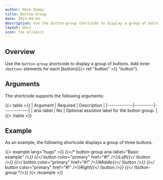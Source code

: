 ```yaml
---
author: Mark Dumay
title: Button Group
date: 2023-04-03
description: Use the button-group shortcode to display a group of buttons.
layout: docs
icon: fas ellipsis
---
```


## Overview

Use the `button-group` shortcode to display a group of buttons. Add inner `<button>` elements for each [button]({{< ref "button" >}} "button").

## Arguments

The shortcode supports the following arguments:

{{< table >}}
| Argument    | Required | Description |
|-------------|----------|-------------|
| aria-label  | No   | Optional assistive label for the button group. |
{{< /table >}}

## Example

As an example, the following shortcode displays a group of three buttons.

<!-- markdownlint-disable MD037 -->
{{< example lang="hugo" >}}
{{</* button-group aria-label="Basic example" */>}}
  {{</* button color="primary" href="#!" */>}}Left{{</* /button */>}}
  {{</* button color="primary" href="#!" */>}}Middle{{</* /button */>}}
  {{</* button color="primary" href="#!" */>}}Right{{</* /button */>}}
{{</* /button-group */>}}
{{< /example >}}
<!-- markdownlint-enable MD037 -->
